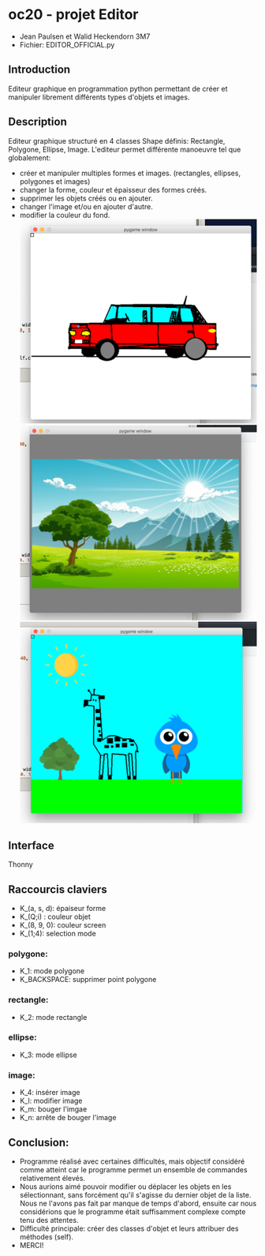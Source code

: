 # oc20 - projet Editor
- Jean Paulsen et Walid Heckendorn 3M7
- Fichier: EDITOR_OFFICIAL.py

## Introduction

Editeur graphique en programmation python permettant de créer et manipuler librement différents types d'objets et images. 

## Description
Editeur graphique structuré en 4 classes Shape définis: Rectangle, Polygone, Ellipse, Image.
L'editeur permet différente manoeuvre tel que globalement:

- créer et manipuler multiples formes et images. (rectangles, ellipses, polygones et images)
- changer la forme, couleur et épaisseur des formes créés.
- supprimer les objets créés ou en ajouter.
- changer l'image et/ou en ajouter d'autre.
- modifier la couleur du fond.
![Below sleeping surface](img/redcar.jpeg)
![Below sleeping surface](img/paysage.jpeg)
![Below sleeping surface](img/savanne.jpeg)
## Interface
Thonny 

## Raccourcis claviers
- K_(a, s, d): épaiseur forme
- K_(Q;i) : couleur objet
- K_(8, 9, 0): couleur screen
- K_(1;4): selection mode

### polygone: 
- K_1: mode polygone
- K_BACKSPACE: supprimer point polygone
### rectangle:
- K_2: mode rectangle
### ellipse:
- K_3: mode ellipse
### image:
- K_4: insérer image
- K_l: modifier image
- K_m: bouger l'imgae
- K_n: arrête de bouger l'image

## Conclusion:
- Programme réalisé avec certaines difficultés, mais objectif considéré comme atteint car le programme 
permet un ensemble de commandes relativement élevés. 
- Nous aurions aimé pouvoir modifier ou déplacer les objets en les sélectionnant, sans forcément qu'il
s'agisse du dernier objet de la liste. Nous ne l'avons pas fait par manque de temps d'abord, ensuite 
car nous considérions que le programme était suffisamment complexe compte tenu des attentes.
- Difficulté principale: créer des classes d'objet et leurs attribuer des méthodes (self).
- MERCI!


